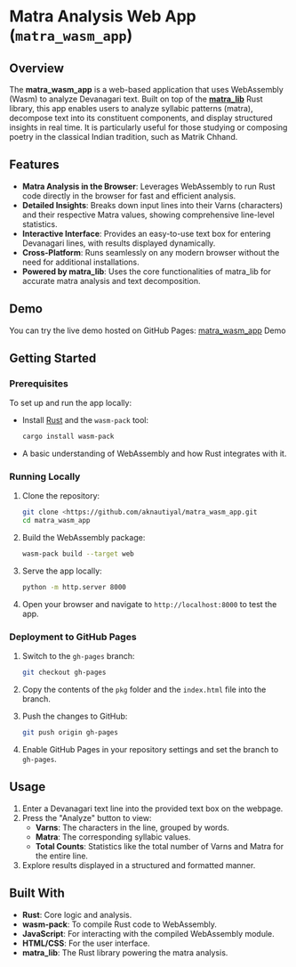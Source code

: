 # Matra Analysis Web App (`matra_wasm_app`)

## Overview

The **matra_wasm_app** is a web-based application that uses WebAssembly (Wasm) to analyze Devanagari text. Built on top of the [**matra_lib**](https://github.com/aknautiyal/matra_lib) Rust library, this app enables users to analyze syllabic patterns (matra), decompose text into its constituent components, and display structured insights in real time. It is particularly useful for those studying or composing poetry in the classical Indian tradition, such as Matrik Chhand.

## Features

- **Matra Analysis in the Browser**: Leverages WebAssembly to run Rust code directly in the browser for fast and efficient analysis.
- **Detailed Insights**: Breaks down input lines into their Varns (characters) and their respective Matra values, showing comprehensive line-level statistics.
- **Interactive Interface**: Provides an easy-to-use text box for entering Devanagari lines, with results displayed dynamically.
- **Cross-Platform**: Runs seamlessly on any modern browser without the need for additional installations.
- **Powered by matra_lib**: Uses the core functionalities of matra_lib for accurate matra analysis and text decomposition.

## Demo

You can try the live demo hosted on GitHub Pages: [matra_wasm_app](https://aknautiyal.github.io/matra_wasm_app/) Demo

## Getting Started

### Prerequisites

To set up and run the app locally:

- Install [Rust](https://www.rust-lang.org/) and the `wasm-pack` tool:
    
    ```bash
    cargo install wasm-pack
    ```
    
- A basic understanding of WebAssembly and how Rust integrates with it.

### Running Locally

1. Clone the repository:
    
    ```bash
    git clone <https://github.com/aknautiyal/matra_wasm_app.git
    cd matra_wasm_app
    ```
    
2. Build the WebAssembly package:
    
    ```bash
    wasm-pack build --target web
    ```
    
3. Serve the app locally:
    
    ```bash
    python -m http.server 8000
    ```
    
4. Open your browser and navigate to `http://localhost:8000` to test the app.

### Deployment to GitHub Pages

1. Switch to the `gh-pages` branch:
    
    ```bash
    git checkout gh-pages
    ```
    
2. Copy the contents of the `pkg` folder and the `index.html` file into the branch.
3. Push the changes to GitHub:
    
    ```bash
    git push origin gh-pages
    ```
    
4. Enable GitHub Pages in your repository settings and set the branch to `gh-pages`.

## Usage

1. Enter a Devanagari text line into the provided text box on the webpage.
2. Press the "Analyze" button to view:
    - **Varns**: The characters in the line, grouped by words.
    - **Matra**: The corresponding syllabic values.
    - **Total Counts**: Statistics like the total number of Varns and Matra for the entire line.
3. Explore results displayed in a structured and formatted manner.

## Built With

- **Rust**: Core logic and analysis.
- **wasm-pack**: To compile Rust code to WebAssembly.
- **JavaScript**: For interacting with the compiled WebAssembly module.
- **HTML/CSS**: For the user interface.
- **matra_lib**: The Rust library powering the matra analysis.

